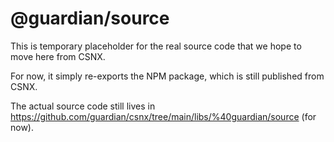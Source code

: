 # @guardian/source

This is temporary placeholder for the real source code that we hope to move here from CSNX.

For now, it simply re-exports the NPM package, which is still published from CSNX.

The actual source code still lives in https://github.com/guardian/csnx/tree/main/libs/%40guardian/source (for now).

